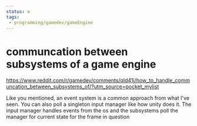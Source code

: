 ```yaml
---
status: ⚙️
tags:
 - programming/gamedev/gameEngine 
---
```


# communcation between subsystems of a game engine

https://www.reddit.com/r/gamedev/comments/qld41j/how_to_handle_communcation_between_subsystems_of/?utm_source=pocket_mylist

Like you mentioned, an event system is a common approach from what I've seen. You can also poll a singleton input manager like how unity does it. The input manager handles events from the os and the subsystems poll the manager for current state for the frame in question